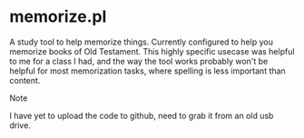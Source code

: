 # memorize.pl
A study tool to help memorize things. Currently configured to help you memorize books of Old Testament. This highly specific usecase was helpful to me for a class I had, and the way the tool works probably won't be helpful for most memorization tasks, where spelling is less important than content.

> [!NOTE]
> I have yet to upload the code to github, need to grab it from an old usb drive.
